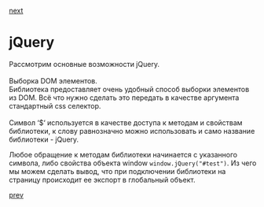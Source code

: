 <a href="04.md">next</a>

<h1>jQuery</h1>

<div>
Рассмотрим основные возможности jQuery.
</div>

<br/>

<div>
Выборка DOM элементов.<br/>
Библиотека предоставляет очень удобный способ выборки элементов из DOM.
Всё что нужно сделать это передать в качестве аргумента стандартный css селектор.
</div>

<br/>

<div>
Символ ‘$‘ используется в качестве доступа к методам и свойствам библиотеки,
к слову равнозначно можно использовать и само название библиотеки - jQuery.

<br/>

Любое обращение к методам библиотеки начинается с указанного символа, либо свойства объекта window <code>window.jQuery("#test")</code>.
Из чего мы можем сделать вывод, что при подключении библиотеки на страницу происходит ее экспорт в глобальный объект.
</div>

<a href="02.md">prev</a>